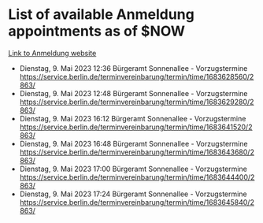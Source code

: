 # List of available Anmeldung appointments as of $NOW
[Link to Anmeldung website](https://service.berlin.de/terminvereinbarung/termin/tag.php?termin=1&anliegen[]=120686&dienstleisterlist=122210,122217,327316,122219,327312,122227,327314,122231,327346,122243,327348,122254,122252,329742,122260,329745,122262,329748,122271,327278,122273,327274,122277,327276,330436,122280,327294,122282,327290,122284,327292,122291,327270,122285,327266,122286,327264,122296,327268,150230,329760,122297,327286,122294,327284,122312,329763,122314,329775,122304,327330,122311,327334,122309,327332,317869,122281,327352,122279,329772,122283,122276,327324,122274,327326,122267,329766,122246,327318,122251,327320,122257,327322,122208,327298,122226,327300&herkunft=http%3A%2F%2Fservice.berlin.de%2Fdienstleistung%2F120686%2F)
- Dienstag, 9. Mai 2023 12:36 Bürgeramt Sonnenallee - Vorzugstermine https://service.berlin.de/terminvereinbarung/termin/time/1683628560/2863/
- Dienstag, 9. Mai 2023 12:48 Bürgeramt Sonnenallee - Vorzugstermine https://service.berlin.de/terminvereinbarung/termin/time/1683629280/2863/
- Dienstag, 9. Mai 2023 16:12 Bürgeramt Sonnenallee - Vorzugstermine https://service.berlin.de/terminvereinbarung/termin/time/1683641520/2863/
- Dienstag, 9. Mai 2023 16:48 Bürgeramt Sonnenallee - Vorzugstermine https://service.berlin.de/terminvereinbarung/termin/time/1683643680/2863/
- Dienstag, 9. Mai 2023 17:00 Bürgeramt Sonnenallee - Vorzugstermine https://service.berlin.de/terminvereinbarung/termin/time/1683644400/2863/
- Dienstag, 9. Mai 2023 17:24 Bürgeramt Sonnenallee - Vorzugstermine https://service.berlin.de/terminvereinbarung/termin/time/1683645840/2863/
